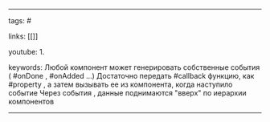 ____

tags: #

links: [[]]

youtube: 
1. 

keywords:
Любой компонент может генерировать собственные события ( #onDone , #onAdded ...)
Достаточно передать #callback  функцию, как #property , а затем вызывать ее из компонента, когда наступило событие
Через события , данные поднимаются "вверх" по иерархии компонентов
_____

